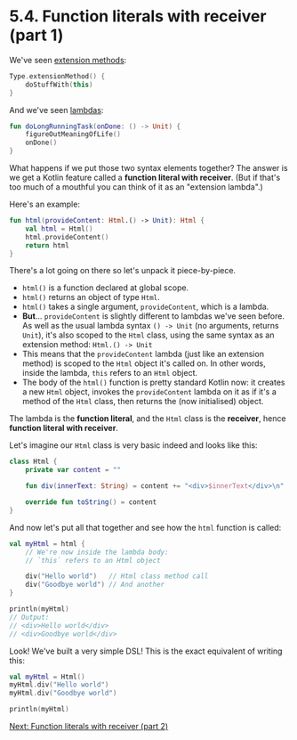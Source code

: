 # 5.4. Function literals with receiver (part 1)

We've seen [extension methods](02-02-extension-methods.md):

```kotlin
Type.extensionMethod() {
    doStuffWith(this)
}
```

And we've seen [lambdas](05-02-defining-lambdas.md):

```kotlin
fun doLongRunningTask(onDone: () -> Unit) {
    figureOutMeaningOfLife()
    onDone()
}
```

What happens if we put those two syntax elements together? The answer is we get a Kotlin feature called a **function literal with receiver**. (But if that's too much of a mouthful you can think of it as an "extension lambda".)

Here's an example:

```kotlin
fun html(provideContent: Html.() -> Unit): Html {
    val html = Html()
    html.provideContent()
    return html
}
```
There's a lot going on there so let's unpack it piece-by-piece.

* `html()` is a function declared at global scope.
* `html()` returns an object of type `Html`.
* `html()` takes a single argument, `provideContent`, which is a lambda.
* **But**... `provideContent` is slightly different to lambdas we've seen before. As well as the usual lambda syntax `() -> Unit` (no arguments, returns `Unit`), it's also scoped to the `Html` class, using the same syntax as an extension method: `Html.() -> Unit`
* This means that the `provideContent` lambda (just like an extension method) is scoped to the `Html` object it's called on. In other words, inside the lambda, `this` refers to an `Html` object.
* The body of the `html()` function is pretty standard Kotlin now: it creates a new `Html` object, invokes the `provideContent` lambda on it as if it's a method of the `Html` class, then returns the (now initialised) object.

The lambda is the **function literal**, and the `Html` class is the **receiver**, hence **function literal with receiver**.

Let's imagine our `Html` class is very basic indeed and looks like this:

```kotlin
class Html {
    private var content = ""

    fun div(innerText: String) = content += "<div>$innerText</div>\n"

    override fun toString() = content
}
```
And now let's put all that together and see how the `html` function is called:

```kotlin
val myHtml = html {
    // We're now inside the lambda body:
    // `this` refers to an Html object

    div("Hello world")   // Html class method call
    div("Goodbye world") // And another
}

println(myHtml)
// Output:
// <div>Hello world</div>
// <div>Goodbye world</div>
```

Look! We've built a very simple DSL! This is the exact equivalent of writing this:

```kotlin
val myHtml = Html()
myHtml.div("Hello world")
myHtml.div("Goodbye world")

println(myHtml)
```

[Next: Function literals with receiver (part 2)](05-05-function-literals-with-receiver-part-2.md)
